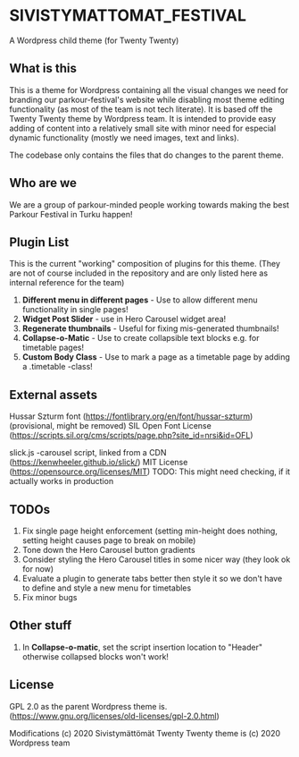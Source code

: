 SIVISTYMATTOMAT_FESTIVAL
========================

A Wordpress child theme (for Twenty Twenty)

What is this
------------

This is a theme for Wordpress containing all the visual changes
we need for branding our parkour-festival's website while disabling most
theme editing functionality (as most of the team is not tech literate). It is based off the Twenty Twenty
theme by Wordpress team. It is intended to provide easy adding of content
into a relatively small site with minor need for especial dynamic functionality
(mostly we need images, text and links).

The codebase only contains the files that do changes to the parent theme.

Who are we
----------

We are a group of parkour-minded people working towards making the best
Parkour Festival in Turku happen!

Plugin List
-----------

This is the current "working" composition of plugins for this theme.
(They are not of course included in the repository and are only listed here as internal reference for the team)

1. **Different menu in different pages** - Use to allow different menu functionality in single pages!
2. **Widget Post Slider** - use in Hero Carousel widget area!
3. **Regenerate thumbnails** - Useful for fixing mis-generated thumbnails!
4. **Collapse-o-Matic** - Use to create collapsible text blocks e.g. for timetable pages!
5. **Custom Body Class** - Use to mark a page as a timetable page by adding a .timetable -class!


External assets
---------------
Hussar Szturm font (https://fontlibrary.org/en/font/hussar-szturm) (provisional, might be removed)
SIL Open Font License (https://scripts.sil.org/cms/scripts/page.php?site_id=nrsi&id=OFL)

slick.js -carousel script, linked from a CDN (https://kenwheeler.github.io/slick/)
MIT License (https://opensource.org/licenses/MIT)
TODO: This might need checking, if it actually works in production


TODOs
-----

1. Fix single page height enforcement (setting min-height does nothing, setting height causes page to break on mobile)
2. Tone down the Hero Carousel button gradients
3. Consider styling the Hero Carousel titles in some nicer way (they look ok for now)
4. Evaluate a plugin to generate tabs better then style it so we don't have to define and style a new menu for timetables
5. Fix minor bugs

Other stuff
-----------

1. In **Collapse-o-matic**, set the script insertion location to "Header" otherwise collapsed blocks won't work!

License
-------

GPL 2.0 as the parent Wordpress theme is.
(https://www.gnu.org/licenses/old-licenses/gpl-2.0.html)

Modifications (c) 2020 Sivistymättömät
Twenty Twenty theme is (c) 2020 Wordpress team